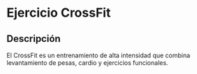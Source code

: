 # Ejercicio CrossFit

## Descripción

El CrossFit es un entrenamiento de alta intensidad que combina levantamiento de pesas, cardio y ejercicios funcionales.